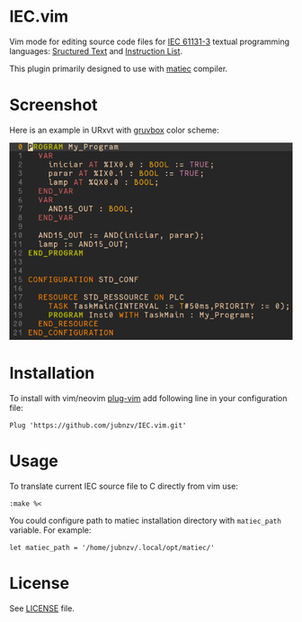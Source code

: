 # IEC.vim

Vim mode for editing source code files for [IEC 61131-3](https://en.wikipedia.org/wiki/IEC_61131-3) textual programming languages: [Sructured Text](https://en.wikipedia.org/wiki/Structured_text) and [Instruction List](https://en.wikipedia.org/wiki/Instruction_list).

This plugin primarily designed to use with [matiec](https://github.com/sm1820/matiec) compiler.

# Screenshot

Here is an example in URxvt with [gruvbox](https://github.com/morhetz/gruvbox) color scheme:

![Screenshot](screenshot.png)

# Installation

To install with vim/neovim [plug-vim](https://github.com/junegunn/vim-plug) add following line in your configuration file:

```
Plug 'https://github.com/jubnzv/IEC.vim.git'
```

# Usage

To translate current IEC source file to C directly from vim use:
```
:make %<
```

You could configure path to matiec installation directory with `matiec_path` variable. For example:
```
let matiec_path = '/home/jubnzv/.local/opt/matiec/'
```

# License

See [LICENSE](LICENSE) file.
